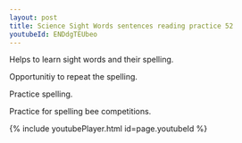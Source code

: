 ```yaml
---
layout: post
title: Science Sight Words sentences reading practice 52
youtubeId: ENDdgTEUbeo
---
```

 
 
Helps to learn sight words and their spelling.

Opportunitiy to repeat the spelling. 

Practice spelling. 
 
Practice for spelling bee competitions. 
 
{% include youtubePlayer.html id=page.youtubeId %}
 
 
